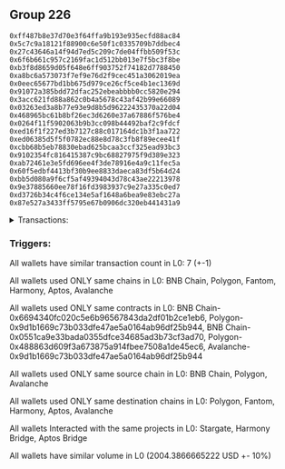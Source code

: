 ## Group 226

```0xb861bf9a7bbd465b6ccbf734e1616d7276ce5f36
0xff487b8e37d70e3f64ffa9b193e935ecfd88ac84
0x5c7c9a18121f88900c6e50f1c0335709b7ddbec4
0x27c43646a14f94d7ed5c209c7de04ffbb509f53c
0x6f6b661c957c2169fac1d512bb013e7f5bc3f8be
0xb3f8d8659d05f648e6ff903752f74182d7788450
0xa8bc6a573073f7ef9e76d2f9cec451a3062019ea
0x0eec65677bd1bb675d979ce26cf5ce4b1ec1369d
0x91072a385bdd72dfac252ebeabbbb0cc5820e294
0x3acc621fd88a862c0b4a5678c43af42b99e66089
0x03263ed3a8b77e93e9d8b5d96222435370a22d04
0x468965bc61b8bf26ec3d6260e37a67886f576be4
0x0264f11f5902063b9b3cc098b44492baf2c9fdcf
0xed16f1f227ed3b7127c88c017164dc1b3f1aa722
0xed06385d5f5f0782ec88e8d78c3fb8f89ecee41f
0xcbb68b5eb78830ebad625bcaa3ccf325ead93bc3
0x9102354fc816415387c9bc68827975f9d389e323
0xab72461e3e5fd696ee4f3de78916e4a9c11fec5a
0x60f5edbf4413bf30b9ee8833daeca83df5b64d24
0xbb5d080a9f6cf5af49394043d78c43ae22213978
0x9e37885660ee78f16fd3983937c9e27a335c0ed7
0xd3726b34c4f6ce134e5af1648a6bea9e83ebc27a
0x87e527a3433ff5795e67b0906dc320eb441431a9
```
<details>
<summary>Transactions:</summary>

Hashes: 

Wallet: 0xb861bf9a7bbd465b6ccbf734e1616d7276ce5f36

       Hash: 0x6a2f625fa870d4259eae13762f73da3c06a53ba8a5eebe368555dccee546d4d3
         - source chain: BNB Chain
         - destination chain: Polygon
         - project: Stargate
         - contract: 0x6694340fc020c5e6b96567843da2df01b2ce1eb6
         - value USD: 0.3001155551
       Hash: 0x7f995bd2ee7be5dc749292f652f2d7caec0e8bf5faf37ac69eb5b6a44a445193
         - source chain: Polygon
         - destination chain: Fantom
         - project: Stargate
         - contract: 0x9d1b1669c73b033dfe47ae5a0164ab96df25b944
         - value USD: 0.1000555701
       Hash: 0xb7a5dbbce61fa638c8835eb7538557d88f5ab8fb964b1c7cf873d6cb04a85031
         - source chain: BNB Chain
         - destination chain: Harmony
         - project: Harmony Bridge
         - contract: 0x0551ca9e33bada0355dfce34685ad3b73cf3ad70
       Hash: 0x18dccb079d9e7cd0a428c1b74992537b99805fb1bd1e01430f3fa3e960cf64c9
         - source chain: Polygon
         - destination chain: Aptos
         - project: Aptos Bridge
         - contract: 0x488863d609f3a673875a914fbee7508a1de45ec6
       Hash: 0x0ab434b6cd253f45f0b7d4cde546f5143a78ec72acff4e3549fb8fbb10d911dc
         - source chain: Polygon
         - destination chain: Aptos
         - project: Aptos Bridge
         - contract: 0x488863d609f3a673875a914fbee7508a1de45ec6
       Hash: 0xfd19736b18e3f6ea42871669710a93ee0276c9e6c10bf9cab43b1a7b054de083
         - source chain: Polygon
         - destination chain: Avalanche
         - project: Stargate
         - contract: 0x9d1b1669c73b033dfe47ae5a0164ab96df25b944
         - value USD: 1002.293935167
       Hash: 0x9c29a5c9ded29644ee7de1f275f975b7be8ab9e1d149c2023ae6e3da336dbb06
         - source chain: Avalanche
         - destination chain: Polygon
         - project: Stargate
         - contract: 0x9d1b1669c73b033dfe47ae5a0164ab96df25b944
         - value USD: 1001.69256023
Wallet: 0xff487b8e37d70e3f64ffa9b193e935ecfd88ac84

       Hash:0xfd8b648217eaa5a92aa6ef8a4a16965c9c5265fbd10f1e20a92855971a81c846
         - source chain: BNB Chain
         - destination chain: Polygon
         - project: Stargate
         - contract: 0x6694340fc020c5e6b96567843da2df01b2ce1eb6
         - value USD: 0.3001145535
       Hash:0x22ff3dd880eb2b376f5bee9dfcc127f045f7f0b3c4abcfa673cb3e3877d49a44
         - source chain: Polygon
         - destination chain: Fantom
         - project: Stargate
         - contract: 0x9d1b1669c73b033dfe47ae5a0164ab96df25b944
         - value USD: 0.1000555701
       Hash:0xca296d764ab58d5125248025239f8450b88fdde91def201c150b9043f87c882d
         - source chain: BNB Chain
         - destination chain: Harmony
         - project: Harmony Bridge
         - contract: 0x0551ca9e33bada0355dfce34685ad3b73cf3ad70
       Hash:0x085d95cf9c4c1bee456eee7b152f7bf040429d0b4cbc9d8fb08eeda73956558b
         - source chain: Polygon
         - destination chain: Aptos
         - project: Aptos Bridge
         - contract: 0x488863d609f3a673875a914fbee7508a1de45ec6
       Hash:0x59560a6b2ad2a638a4dee79cd2b33489efbbced5e7da73366d0698d1fd54e782
         - source chain: Polygon
         - destination chain: Aptos
         - project: Aptos Bridge
         - contract: 0x488863d609f3a673875a914fbee7508a1de45ec6
       Hash:0x3b4e998bf5f6990fa104665700400fd8bcf79c1a820e3d0459024f79805cf22b
         - source chain: Polygon
         - destination chain: Avalanche
         - project: Stargate
         - contract: 0x9d1b1669c73b033dfe47ae5a0164ab96df25b944
         - value USD: 1001.091546452
       Hash:0x782e3371f4d77e0031f35eb2da0538baf0cf2dc5f83c8463b0e0932545b733f1
         - source chain: Avalanche
         - destination chain: Polygon
         - project: Stargate
         - contract: 0x9d1b1669c73b033dfe47ae5a0164ab96df25b944
         - value USD: 1000.490892835
Wallet: 0x5c7c9a18121f88900c6e50f1c0335709b7ddbec4

       Hash:0xb76e95afc97957a63dd021a7ea28d3f9b4a9d59552e07e173845143d442d5edb
         - source chain: BNB Chain
         - destination chain: Polygon
         - project: Stargate
         - contract: 0x6694340fc020c5e6b96567843da2df01b2ce1eb6
         - value USD: 0.3001145535
       Hash:0xa6e378ec13b33974cbe98a37ae6d02fc2a7c976095636b9ca65c039565ca4ed6
         - source chain: Polygon
         - destination chain: Fantom
         - project: Stargate
         - contract: 0x9d1b1669c73b033dfe47ae5a0164ab96df25b944
         - value USD: 0.1000555701
       Hash:0x2bc172fdb72bb4dbe987253031455b5f1aa5ec4174fdbd77f6e3f0fa9e5b20a3
         - source chain: BNB Chain
         - destination chain: Harmony
         - project: Harmony Bridge
         - contract: 0x0551ca9e33bada0355dfce34685ad3b73cf3ad70
       Hash:0x2bc574ca433115c9ce25826e342d729b9cbe2d645caa1d1bb27a9eff54edd045
         - source chain: Polygon
         - destination chain: Aptos
         - project: Aptos Bridge
         - contract: 0x488863d609f3a673875a914fbee7508a1de45ec6
       Hash:0x29e1b1474a40b410e828ebb350ee19b216c063b6d59cda250ff648b1fc69884f
         - source chain: Polygon
         - destination chain: Aptos
         - project: Aptos Bridge
         - contract: 0x488863d609f3a673875a914fbee7508a1de45ec6
       Hash:0x1ab002767ffbc730e53267106b2736641000ed724dbfb525359ad53a035d6447
         - source chain: Polygon
         - destination chain: Avalanche
         - project: Stargate
         - contract: 0x9d1b1669c73b033dfe47ae5a0164ab96df25b944
         - value USD: 999.890599377
       Hash:0xf8835cac7d16d67112784aa36bf57e39e3f23175306756559cdf0bbb9f9b32b1
         - source chain: Avalanche
         - destination chain: Polygon
         - project: Stargate
         - contract: 0x9d1b1669c73b033dfe47ae5a0164ab96df25b944
         - value USD: 999.29066608
Wallet: 0x27c43646a14f94d7ed5c209c7de04ffbb509f53c

       Hash:0x713f4a0ea2940a89de5b03f770391e1bab1c03bb1399d136dbcd4b44127eb88b
         - source chain: BNB Chain
         - destination chain: Polygon
         - project: Stargate
         - contract: 0x6694340fc020c5e6b96567843da2df01b2ce1eb6
         - value USD: 0.3001145535
       Hash:0xaef0c93b459d764c6ea0420731b5221b6f010ec899daba7b03eb9e9314ccabb2
         - source chain: Polygon
         - destination chain: Fantom
         - project: Stargate
         - contract: 0x9d1b1669c73b033dfe47ae5a0164ab96df25b944
         - value USD: 0.1000555701
       Hash:0xca3adf045d8ae78a0865e6777a5d5e61813d4dec74057d1b439109fc68006215
         - source chain: BNB Chain
         - destination chain: Harmony
         - project: Harmony Bridge
         - contract: 0x0551ca9e33bada0355dfce34685ad3b73cf3ad70
       Hash:0x9a11d17f897e1092b35f5de68824c83fc3464d03de1517ee48c168a2981a2a52
         - source chain: Polygon
         - destination chain: Aptos
         - project: Aptos Bridge
         - contract: 0x488863d609f3a673875a914fbee7508a1de45ec6
       Hash:0x5950b04121e6e291496f9a2f60f2ec8c57ee9b177ffe36d0aa9d523a060592a7
         - source chain: Polygon
         - destination chain: Aptos
         - project: Aptos Bridge
         - contract: 0x488863d609f3a673875a914fbee7508a1de45ec6
       Hash:0x77b2f562287052c243c02a6e4d9ef6f4ec3fec183e15b0d54e87ee73c24cf1be
         - source chain: Polygon
         - destination chain: Avalanche
         - project: Stargate
         - contract: 0x9d1b1669c73b033dfe47ae5a0164ab96df25b944
         - value USD: 1006.702738142
       Hash:0xf8651581f2987a6795827ce13d48840626eeeaaabca395d6e670d12cdb9c591f
         - source chain: Avalanche
         - destination chain: Polygon
         - project: Stargate
         - contract: 0x9d1b1669c73b033dfe47ae5a0164ab96df25b944
         - value USD: 1006.09871803
Wallet: 0x6f6b661c957c2169fac1d512bb013e7f5bc3f8be

       Hash:0x42d7763f35103ddc0c59acc3745ac9659be14975bac9c3640a615c9b8f40e633
         - source chain: BNB Chain
         - destination chain: Polygon
         - project: Stargate
         - contract: 0x6694340fc020c5e6b96567843da2df01b2ce1eb6
         - value USD: 0.300113552
       Hash:0xb6c9f8a455ace870da2f781c0cce755e9f2bfe356fa252b963024878f68308f8
         - source chain: Polygon
         - destination chain: Fantom
         - project: Stargate
         - contract: 0x9d1b1669c73b033dfe47ae5a0164ab96df25b944
         - value USD: 0.1000555701
       Hash:0x4cc015f50c8db615399d16409d14c215959117fa1edeca1b77f975d1dfeb8e7c
         - source chain: BNB Chain
         - destination chain: Harmony
         - project: Harmony Bridge
         - contract: 0x0551ca9e33bada0355dfce34685ad3b73cf3ad70
       Hash:0xadf198d44f282cb82e74ad1b12d36dbe560ec01dd799a96814e0938424d80fb9
         - source chain: Polygon
         - destination chain: Aptos
         - project: Aptos Bridge
         - contract: 0x488863d609f3a673875a914fbee7508a1de45ec6
       Hash:0xff25105ce06820ca1a64e5f7034dd2d28722924f54184f83d1c7c20f586953fa
         - source chain: Polygon
         - destination chain: Aptos
         - project: Aptos Bridge
         - contract: 0x488863d609f3a673875a914fbee7508a1de45ec6
       Hash:0x168f90628b289e2e1a1c090aac042bc7371b73a090a1bda084815a0a9e4973f0
         - source chain: Polygon
         - destination chain: Avalanche
         - project: Stargate
         - contract: 0x9d1b1669c73b033dfe47ae5a0164ab96df25b944
         - value USD: 1006.702738142
       Hash:0x755560f33c84d9edf6135290825d716fdd5a1335e360d742dd494fc73f1946b3
         - source chain: Avalanche
         - destination chain: Polygon
         - project: Stargate
         - contract: 0x9d1b1669c73b033dfe47ae5a0164ab96df25b944
         - value USD: 1006.09871803
Wallet: 0xb3f8d8659d05f648e6ff903752f74182d7788450

       Hash:0x48b23afb1a4eb334d2933f54f6e13675c5df7f33b5939cf795a2b875dee45071
         - source chain: BNB Chain
         - destination chain: Polygon
         - project: Stargate
         - contract: 0x6694340fc020c5e6b96567843da2df01b2ce1eb6
         - value USD: 0.3001145535
       Hash:0x9f47efe6553a16a424350e442f8a5434ccbd54f50354a6f490acf5af575827ed
         - source chain: Polygon
         - destination chain: Fantom
         - project: Stargate
         - contract: 0x9d1b1669c73b033dfe47ae5a0164ab96df25b944
         - value USD: 0.1000555701
       Hash:0xf2a0e9f0a4d0165127967b469571ce40e7bca8be1969b622b802de9591777873
         - source chain: BNB Chain
         - destination chain: Harmony
         - project: Harmony Bridge
         - contract: 0x0551ca9e33bada0355dfce34685ad3b73cf3ad70
       Hash:0x36dd6d384c4047659c47f75db967eb766ee5ad4d0c830f544a674a97c0713ba7
         - source chain: Polygon
         - destination chain: Aptos
         - project: Aptos Bridge
         - contract: 0x488863d609f3a673875a914fbee7508a1de45ec6
       Hash:0xfaa763da7b4d91228c6159ecffe449cb2c42a388660e45cd2184863717f39414
         - source chain: Polygon
         - destination chain: Aptos
         - project: Aptos Bridge
         - contract: 0x488863d609f3a673875a914fbee7508a1de45ec6
       Hash:0x2e740ef026c52f30983606825d26bbe745c1a706ee57fd02271413e38785f130
         - source chain: Polygon
         - destination chain: Avalanche
         - project: Stargate
         - contract: 0x9d1b1669c73b033dfe47ae5a0164ab96df25b944
         - value USD: 1005.495059079
       Hash:0x4ca80b5bccc7eb824524a6cc27e77fb507bbb3519ece406f47cf6a39c547e315
         - source chain: Avalanche
         - destination chain: Polygon
         - project: Stargate
         - contract: 0x9d1b1669c73b033dfe47ae5a0164ab96df25b944
         - value USD: 1004.891763289
Wallet: 0xa8bc6a573073f7ef9e76d2f9cec451a3062019ea

       Hash:0x717760b14b596e50ee3de3f9b8a6e5f53c8b750fee9778a07aeb7284df62a997
         - source chain: BNB Chain
         - destination chain: Polygon
         - project: Stargate
         - contract: 0x6694340fc020c5e6b96567843da2df01b2ce1eb6
         - value USD: 0.3001145535
       Hash:0x313afbad79fb7f5cf46a2f645d1a3c5cd8fafc5162e5d83d80a0c7654be880f6
         - source chain: Polygon
         - destination chain: Fantom
         - project: Stargate
         - contract: 0x9d1b1669c73b033dfe47ae5a0164ab96df25b944
         - value USD: 0.1000555701
       Hash:0x3ae8c40cda883062e26ab4fa3daee6ec1699ca70a4071fb7a8b5964e002a8554
         - source chain: BNB Chain
         - destination chain: Harmony
         - project: Harmony Bridge
         - contract: 0x0551ca9e33bada0355dfce34685ad3b73cf3ad70
       Hash:0xf0bf5c9312cb9795e7af4b4a3b36c07447b8358218734c5b8caa04a937b440cd
         - source chain: Polygon
         - destination chain: Aptos
         - project: Aptos Bridge
         - contract: 0x488863d609f3a673875a914fbee7508a1de45ec6
       Hash:0x3884b16af2653bcb7663f52f4cbbf9a5bb3c5dc833284d95152b6719354b8bb4
         - source chain: Polygon
         - destination chain: Aptos
         - project: Aptos Bridge
         - contract: 0x488863d609f3a673875a914fbee7508a1de45ec6
       Hash:0x4574bbd99ef10deb0a6cd99e1c732d26221c6d8447682755606d1949bf1c149b
         - source chain: Polygon
         - destination chain: Avalanche
         - project: Stargate
         - contract: 0x9d1b1669c73b033dfe47ae5a0164ab96df25b944
         - value USD: 1004.288829659
       Hash:0xb6a7f0518c78098fd44d36fb0e1b458880185cdc17c5a5fe26892ae1e24f5602
         - source chain: Avalanche
         - destination chain: Polygon
         - project: Stargate
         - contract: 0x9d1b1669c73b033dfe47ae5a0164ab96df25b944
         - value USD: 1003.68625719
Wallet: 0x0eec65677bd1bb675d979ce26cf5ce4b1ec1369d

       Hash:0x5c2d18bfa72e9b079f90b81ef2696d7347b6834476b3dcd74b92647dac664d69
         - source chain: BNB Chain
         - destination chain: Polygon
         - project: Stargate
         - contract: 0x6694340fc020c5e6b96567843da2df01b2ce1eb6
         - value USD: 0.3001145535
       Hash:0x84a083a99be5e7cd4ec1638f323c58385ad6ee5ff966a89a7f7377baac5510b8
         - source chain: Polygon
         - destination chain: Fantom
         - project: Stargate
         - contract: 0x9d1b1669c73b033dfe47ae5a0164ab96df25b944
         - value USD: 0.1000555701
       Hash:0x6e54b5e980f73bb02064f272c53413ed78b2aa0bb0aac868a611b126c7e1ff8f
         - source chain: BNB Chain
         - destination chain: Harmony
         - project: Harmony Bridge
         - contract: 0x0551ca9e33bada0355dfce34685ad3b73cf3ad70
       Hash:0xa1f6583a40260c2ca5e8c6d02e219fa2fa679afa25e66294e5d8ed62c8f043ca
         - source chain: Polygon
         - destination chain: Aptos
         - project: Aptos Bridge
         - contract: 0x488863d609f3a673875a914fbee7508a1de45ec6
       Hash:0xab6bc89b5c8baabfca1d1f629053efda42df6c2ff449c3312324cd754453f113
         - source chain: Polygon
         - destination chain: Aptos
         - project: Aptos Bridge
         - contract: 0x488863d609f3a673875a914fbee7508a1de45ec6
       Hash:0x246b3535c9587610d22956d439bc428dc782d16a89406b0b00180dcb893e217b
         - source chain: Polygon
         - destination chain: Avalanche
         - project: Stargate
         - contract: 0x9d1b1669c73b033dfe47ae5a0164ab96df25b944
         - value USD: 1003.084045881
       Hash:0x4079f208351b101aaf2d1e6959167c4c9f418d9cbd226dac621cb99273931702
         - source chain: Avalanche
         - destination chain: Polygon
         - project: Stargate
         - contract: 0x9d1b1669c73b033dfe47ae5a0164ab96df25b944
         - value USD: 1002.482196733
Wallet: 0x91072a385bdd72dfac252ebeabbbb0cc5820e294

       Hash:0xfd70b32ad3ff6e90d777be092a4d60846c099cd48d5a59f95ee1000b9b8f5275
         - source chain: BNB Chain
         - destination chain: Polygon
         - project: Stargate
         - contract: 0x6694340fc020c5e6b96567843da2df01b2ce1eb6
         - value USD: 0.300113552
       Hash:0xbb63bd2a4d406e59b3c75ba7b5c2f6dacd2067dacf666d14d06447391cc0423b
         - source chain: Polygon
         - destination chain: Fantom
         - project: Stargate
         - contract: 0x9d1b1669c73b033dfe47ae5a0164ab96df25b944
         - value USD: 0.1000555701
       Hash:0x3f080346f43795fcd7009caba52c7b40cb18f4507eebaa569dca22aa8569fe3e
         - source chain: BNB Chain
         - destination chain: Harmony
         - project: Harmony Bridge
         - contract: 0x0551ca9e33bada0355dfce34685ad3b73cf3ad70
       Hash:0x4a5f2b01f0375fd9cd192e5552c03018072aa6694c31a1364bf7816b1bc21ea2
         - source chain: Polygon
         - destination chain: Aptos
         - project: Aptos Bridge
         - contract: 0x488863d609f3a673875a914fbee7508a1de45ec6
       Hash:0x2b71fd7a44019b42fa6c541e17ba73aa2acc089019be52f77ced91fbb0c9e186
         - source chain: Polygon
         - destination chain: Aptos
         - project: Aptos Bridge
         - contract: 0x488863d609f3a673875a914fbee7508a1de45ec6
       Hash:0xc3ab77e6bf301e629c08107fc22b23bde8e30820583cbc09c34f3f6c56c1b1d2
         - source chain: Polygon
         - destination chain: Avalanche
         - project: Stargate
         - contract: 0x9d1b1669c73b033dfe47ae5a0164ab96df25b944
         - value USD: 1001.880708745
       Hash:0xf1a06c8c5bc7785a0a6644270741b950ec319d547d5a2043b06d5315df141ef3
         - source chain: Avalanche
         - destination chain: Polygon
         - project: Stargate
         - contract: 0x9d1b1669c73b033dfe47ae5a0164ab96df25b944
         - value USD: 1001.279581917
Wallet: 0x3acc621fd88a862c0b4a5678c43af42b99e66089

       Hash:0x95202c2935d2e045e915a1b6cc9d977a785f583e6ffcdaac8601649724989b9d
         - source chain: BNB Chain
         - destination chain: Polygon
         - project: Stargate
         - contract: 0x6694340fc020c5e6b96567843da2df01b2ce1eb6
         - value USD: 0.300113552
       Hash:0xf539b2568ee6e48cf60185577d8e437d67662a8a13787a5c91d93137b72dfe17
         - source chain: Polygon
         - destination chain: Fantom
         - project: Stargate
         - contract: 0x9d1b1669c73b033dfe47ae5a0164ab96df25b944
         - value USD: 0.1000555701
       Hash:0x22a417fba30f50705334e8b090d0020788352567a0af36f77c794fae653c2c2c
         - source chain: BNB Chain
         - destination chain: Harmony
         - project: Harmony Bridge
         - contract: 0x0551ca9e33bada0355dfce34685ad3b73cf3ad70
       Hash:0x3473ea6a03a34e82e4bcbf0eff8ec0a9bf6533bdae41d64f5d78e6391ee0b073
         - source chain: Polygon
         - destination chain: Aptos
         - project: Aptos Bridge
         - contract: 0x488863d609f3a673875a914fbee7508a1de45ec6
       Hash:0x70beb88ad11e2fc7b07bb3a2d82c01cf548f9b258a007e85c5bac4e25eb6390c
         - source chain: Polygon
         - destination chain: Aptos
         - project: Aptos Bridge
         - contract: 0x488863d609f3a673875a914fbee7508a1de45ec6
       Hash:0x123dd445e6107f45528a3f6f81e7d3f3f4390489683195de98c8ea3b1899768c
         - source chain: Polygon
         - destination chain: Avalanche
         - project: Stargate
         - contract: 0x9d1b1669c73b033dfe47ae5a0164ab96df25b944
         - value USD: 1005.495059079
       Hash:0x9cfcb9b480226a28034dabb98e524fa48b33d62fdab4c128e5d42837a762c7bc
         - source chain: Avalanche
         - destination chain: Polygon
         - project: Stargate
         - contract: 0x9d1b1669c73b033dfe47ae5a0164ab96df25b944
         - value USD: 1004.891763289
Wallet: 0x03263ed3a8b77e93e9d8b5d96222435370a22d04

       Hash:0x2bb2fbaf64a2ee0b904c4e268f549cf6ce071cd18a0a370bdb33a08170238632
         - source chain: BNB Chain
         - destination chain: Polygon
         - project: Stargate
         - contract: 0x6694340fc020c5e6b96567843da2df01b2ce1eb6
         - value USD: 0.300113552
       Hash:0x7d131b8e645b0b211dbaab2e26ac029df7a8a2872bb86828c34d82015a9ac4c5
         - source chain: Polygon
         - destination chain: Fantom
         - project: Stargate
         - contract: 0x9d1b1669c73b033dfe47ae5a0164ab96df25b944
         - value USD: 0.1000555701
       Hash:0x40b1b2398086f29c65663f4918d970f483761b829082d226d33969593955e4e3
         - source chain: BNB Chain
         - destination chain: Harmony
         - project: Harmony Bridge
         - contract: 0x0551ca9e33bada0355dfce34685ad3b73cf3ad70
       Hash:0x95c7a6960597dc57fdf0e957e60384fb7818810c22b9371001453487ad3ff693
         - source chain: Polygon
         - destination chain: Aptos
         - project: Aptos Bridge
         - contract: 0x488863d609f3a673875a914fbee7508a1de45ec6
       Hash:0xce83d699910ea7434c2b3332cb436342df38ac7241a4d53a8648bfcf54dfee40
         - source chain: Polygon
         - destination chain: Aptos
         - project: Aptos Bridge
         - contract: 0x488863d609f3a673875a914fbee7508a1de45ec6
       Hash:0x727ca7d66f96b46e0343e6b7b4f3d0f779b2b3960e9a70a27f57c920b32b1be7
         - source chain: Polygon
         - destination chain: Avalanche
         - project: Stargate
         - contract: 0x9d1b1669c73b033dfe47ae5a0164ab96df25b944
         - value USD: 1004.288829659
       Hash:0x43a65d11b759f76adedd417c740e5e9752598704d8c6710962fb9771fcae0f1b
         - source chain: Avalanche
         - destination chain: Polygon
         - project: Stargate
         - contract: 0x9d1b1669c73b033dfe47ae5a0164ab96df25b944
         - value USD: 1003.68625719
Wallet: 0x468965bc61b8bf26ec3d6260e37a67886f576be4

       Hash:0xdada9c8f54eef10e39b8bc24cd6765491841ac78b7222575141d88abbdc049de
         - source chain: BNB Chain
         - destination chain: Polygon
         - project: Stargate
         - contract: 0x6694340fc020c5e6b96567843da2df01b2ce1eb6
         - value USD: 0.300113552
       Hash:0xdacc4f23c3f7320342c9fe7af83950cbfde3dd10b2f21903abd2b41507e0d6aa
         - source chain: Polygon
         - destination chain: Fantom
         - project: Stargate
         - contract: 0x9d1b1669c73b033dfe47ae5a0164ab96df25b944
         - value USD: 0.1000555701
       Hash:0x4fe305e780800b47132271926ffb63728e59cc53ce40cffb078e486c1c3e3f3d
         - source chain: BNB Chain
         - destination chain: Harmony
         - project: Harmony Bridge
         - contract: 0x0551ca9e33bada0355dfce34685ad3b73cf3ad70
       Hash:0x921abdc7976eee9a4556f2a6758c959343ae0510254433c080a4a7225c2efffc
         - source chain: Polygon
         - destination chain: Aptos
         - project: Aptos Bridge
         - contract: 0x488863d609f3a673875a914fbee7508a1de45ec6
       Hash:0x96a39afb8413197fd7da1693c4e8073f4f8772b99af37fd9fa0edd8bfdac97a7
         - source chain: Polygon
         - destination chain: Aptos
         - project: Aptos Bridge
         - contract: 0x488863d609f3a673875a914fbee7508a1de45ec6
       Hash:0xb7858cc74418f042c91e380efc40b52aef42caf543211eb1b9897410bac6bff0
         - source chain: Polygon
         - destination chain: Avalanche
         - project: Stargate
         - contract: 0x9d1b1669c73b033dfe47ae5a0164ab96df25b944
         - value USD: 1003.084045881
       Hash:0xe0ab3a66fecc0921c85a8b2928dcb5fd0b7f5612ab6854e9204a5fd51990b807
         - source chain: Avalanche
         - destination chain: Polygon
         - project: Stargate
         - contract: 0x9d1b1669c73b033dfe47ae5a0164ab96df25b944
         - value USD: 1002.482196733
Wallet: 0x0264f11f5902063b9b3cc098b44492baf2c9fdcf

       Hash:0xefd23cbfb59a153852397f8c534307570244f72329377ba708fb19da7ccb51d1
         - source chain: BNB Chain
         - destination chain: Polygon
         - project: Stargate
         - contract: 0x6694340fc020c5e6b96567843da2df01b2ce1eb6
         - value USD: 0.300113552
       Hash:0x7fe12ef5f9edb57d93bdd30b22273c4ad5d5a6aaa07e92798292c61efccc1069
         - source chain: Polygon
         - destination chain: Fantom
         - project: Stargate
         - contract: 0x9d1b1669c73b033dfe47ae5a0164ab96df25b944
         - value USD: 0.1000555701
       Hash:0x5091d07539d9e6adcaa9a6fa03dd35b2668b6c0f21343396713c00f4b551ee75
         - source chain: BNB Chain
         - destination chain: Harmony
         - project: Harmony Bridge
         - contract: 0x0551ca9e33bada0355dfce34685ad3b73cf3ad70
       Hash:0x20ae5251cb8b10cd20618ff4fb1d0f83bd5a4e511f59bb08e0fcc9046d25ee44
         - source chain: Polygon
         - destination chain: Aptos
         - project: Aptos Bridge
         - contract: 0x488863d609f3a673875a914fbee7508a1de45ec6
       Hash:0x89ca63f76bb9f465ed589bb959fb6f370ff2548e0a9b36d2f1fa22615cd2db49
         - source chain: Polygon
         - destination chain: Aptos
         - project: Aptos Bridge
         - contract: 0x488863d609f3a673875a914fbee7508a1de45ec6
       Hash:0x82936db9098636a5bb1b3c09153a8a4e08276c5ecf1c18aa9be9c006e22448ff
         - source chain: Polygon
         - destination chain: Avalanche
         - project: Stargate
         - contract: 0x9d1b1669c73b033dfe47ae5a0164ab96df25b944
         - value USD: 1001.880708745
       Hash:0xda5496c92fc07c3749aa6c0bea36b124d830cfb2d5b51f61f8598b9adbfff706
         - source chain: Avalanche
         - destination chain: Polygon
         - project: Stargate
         - contract: 0x9d1b1669c73b033dfe47ae5a0164ab96df25b944
         - value USD: 1001.279581917
Wallet: 0xed16f1f227ed3b7127c88c017164dc1b3f1aa722

       Hash:0x682647e51b264f8f300ed109895f8267190b0387895b8d13419216ae298925bc
         - source chain: BNB Chain
         - destination chain: Polygon
         - project: Stargate
         - contract: 0x6694340fc020c5e6b96567843da2df01b2ce1eb6
         - value USD: 0.300113552
       Hash:0x6c1f1c43621d16229ef14166f735ec85c4d12052164dad247772f350aac7a79a
         - source chain: Polygon
         - destination chain: Fantom
         - project: Stargate
         - contract: 0x9d1b1669c73b033dfe47ae5a0164ab96df25b944
         - value USD: 0.1000555701
       Hash:0xff2be3ec469b8148e03bee81530b3082181bda60f930537c1398c29e6f423235
         - source chain: BNB Chain
         - destination chain: Harmony
         - project: Harmony Bridge
         - contract: 0x0551ca9e33bada0355dfce34685ad3b73cf3ad70
       Hash:0xfe7df509a376c34e973d979e9a686e4864ab1843679678c4330b38cb78be5a23
         - source chain: Polygon
         - destination chain: Aptos
         - project: Aptos Bridge
         - contract: 0x488863d609f3a673875a914fbee7508a1de45ec6
       Hash:0xb981fa2780175ee600f573338a33d7415af3c5330c18fec86b953637121e025a
         - source chain: Polygon
         - destination chain: Aptos
         - project: Aptos Bridge
         - contract: 0x488863d609f3a673875a914fbee7508a1de45ec6
       Hash:0x691c9b6e3ba206d5e42363ecc65bce5641fb088c8e800c18359359fec3472764
         - source chain: Polygon
         - destination chain: Avalanche
         - project: Stargate
         - contract: 0x9d1b1669c73b033dfe47ae5a0164ab96df25b944
         - value USD: 1006.702738142
       Hash:0x97535b7ab9e864222e33db7a03888f5f6b1d2f09156a9ae48d464964ddfb818b
         - source chain: Avalanche
         - destination chain: Polygon
         - project: Stargate
         - contract: 0x9d1b1669c73b033dfe47ae5a0164ab96df25b944
         - value USD: 1006.09871803
Wallet: 0xed06385d5f5f0782ec88e8d78c3fb8f89ecee41f

       Hash:0x730a29c156a28f4ad95ca3c4b6bd30d11e830db476147c7e9e443384887cb807
         - source chain: BNB Chain
         - destination chain: Polygon
         - project: Stargate
         - contract: 0x6694340fc020c5e6b96567843da2df01b2ce1eb6
         - value USD: 0.300113552
       Hash:0xe3a5f9c315418227c5241413396f2bc505c46524b382945d15302753161881ae
         - source chain: Polygon
         - destination chain: Fantom
         - project: Stargate
         - contract: 0x9d1b1669c73b033dfe47ae5a0164ab96df25b944
         - value USD: 0.1000555701
       Hash:0x98644c433aeac3d119f183d4451d1aa1fb0b39c0e7e181dbf8b1d2d38b186e56
         - source chain: BNB Chain
         - destination chain: Harmony
         - project: Harmony Bridge
         - contract: 0x0551ca9e33bada0355dfce34685ad3b73cf3ad70
       Hash:0x42bd1f23143dcdd20a8de947b8663c481439bb5ba4b5cbe175e20f3f3eed2180
         - source chain: Polygon
         - destination chain: Aptos
         - project: Aptos Bridge
         - contract: 0x488863d609f3a673875a914fbee7508a1de45ec6
       Hash:0x47ccf812ee4d40180637da3283db3d582e29ec3e2c3aa87a3db8f15ae56522d8
         - source chain: Polygon
         - destination chain: Aptos
         - project: Aptos Bridge
         - contract: 0x488863d609f3a673875a914fbee7508a1de45ec6
       Hash:0xbec150eeabb625823857b27789dd23a6d6c8625e8f8d6e24a2447794731d27a2
         - source chain: Polygon
         - destination chain: Avalanche
         - project: Stargate
         - contract: 0x9d1b1669c73b033dfe47ae5a0164ab96df25b944
         - value USD: 1006.702738142
       Hash:0x346077410e3c4e4f4473c768929f3b16bd7a385b60bd8190fa51fb63422d892a
         - source chain: Avalanche
         - destination chain: Polygon
         - project: Stargate
         - contract: 0x9d1b1669c73b033dfe47ae5a0164ab96df25b944
         - value USD: 1006.09871803
Wallet: 0xcbb68b5eb78830ebad625bcaa3ccf325ead93bc3

       Hash:0xbbdb0d7c54bb5e532625a25670f22360afbceda948efc3f17b563bf94dc2ef76
         - source chain: BNB Chain
         - destination chain: Polygon
         - project: Stargate
         - contract: 0x6694340fc020c5e6b96567843da2df01b2ce1eb6
         - value USD: 0.300113552
       Hash:0x8b40c033356f9ca727cd4b77097402604b0436929a697ea2c7b5e01f7cfedf71
         - source chain: Polygon
         - destination chain: Fantom
         - project: Stargate
         - contract: 0x9d1b1669c73b033dfe47ae5a0164ab96df25b944
         - value USD: 0.1000555701
       Hash:0x4227efda909a9904dae74754c41c5221c779fef099e0cb326fd0c89973395705
         - source chain: BNB Chain
         - destination chain: Harmony
         - project: Harmony Bridge
         - contract: 0x0551ca9e33bada0355dfce34685ad3b73cf3ad70
       Hash:0x42b6c7bcb9a387438b0283a263c1f2a7c807c328edf3b21db058e93fa4bab7cd
         - source chain: Polygon
         - destination chain: Aptos
         - project: Aptos Bridge
         - contract: 0x488863d609f3a673875a914fbee7508a1de45ec6
       Hash:0x6f7059f35b81a41a63089f597867032c98219f350d02aab01148b3f32625bac2
         - source chain: Polygon
         - destination chain: Aptos
         - project: Aptos Bridge
         - contract: 0x488863d609f3a673875a914fbee7508a1de45ec6
       Hash:0xf7b76648db2eb9028667a6af4a359a9910189f7bafbf1828878db7130217118b
         - source chain: Polygon
         - destination chain: Avalanche
         - project: Stargate
         - contract: 0x9d1b1669c73b033dfe47ae5a0164ab96df25b944
         - value USD: 1005.495059079
       Hash:0xe35574295da3869082615abf00c613d07b4f57be3d9660e40d2a98ada8d4e1ca
         - source chain: Avalanche
         - destination chain: Polygon
         - project: Stargate
         - contract: 0x9d1b1669c73b033dfe47ae5a0164ab96df25b944
         - value USD: 1004.891763289
Wallet: 0x9102354fc816415387c9bc68827975f9d389e323

       Hash:0x67cabc4915926d06262235659dd9c3f04f51aec332063e80da8e8cb81456cbb1
         - source chain: BNB Chain
         - destination chain: Polygon
         - project: Stargate
         - contract: 0x6694340fc020c5e6b96567843da2df01b2ce1eb6
         - value USD: 0.300113552
       Hash:0x3969cba2aa98c975a3337b68a96470102c95f0c725f0794735c39658f3ff5c9d
         - source chain: Polygon
         - destination chain: Fantom
         - project: Stargate
         - contract: 0x9d1b1669c73b033dfe47ae5a0164ab96df25b944
         - value USD: 0.1000555701
       Hash:0x48cd4f1272f2e75af3e61fbc204496bfd94798f4a67c5347f908faa8720d6df5
         - source chain: BNB Chain
         - destination chain: Harmony
         - project: Harmony Bridge
         - contract: 0x0551ca9e33bada0355dfce34685ad3b73cf3ad70
       Hash:0xd916a2aaf1ea26d2dae2ede893f5c665fb85d978fbd58fef6da9289d0ae6791b
         - source chain: Polygon
         - destination chain: Aptos
         - project: Aptos Bridge
         - contract: 0x488863d609f3a673875a914fbee7508a1de45ec6
       Hash:0xeee26a7751b4a271e4b315bd06ad379eb47f6c5a779c64c6c8d5cbef25cd2504
         - source chain: Polygon
         - destination chain: Aptos
         - project: Aptos Bridge
         - contract: 0x488863d609f3a673875a914fbee7508a1de45ec6
       Hash:0x820e1b5312de83eb64e408f37fbaee92f57f27c9c5afb11135f215d0e56155a2
         - source chain: Polygon
         - destination chain: Avalanche
         - project: Stargate
         - contract: 0x9d1b1669c73b033dfe47ae5a0164ab96df25b944
         - value USD: 1005.495059079
       Hash:0x975ab54acb0a6ed13c31091b01748689cc1c23c8af431cee19403940ecebfcf1
         - source chain: Avalanche
         - destination chain: Polygon
         - project: Stargate
         - contract: 0x9d1b1669c73b033dfe47ae5a0164ab96df25b944
         - value USD: 1004.891763289
Wallet: 0xab72461e3e5fd696ee4f3de78916e4a9c11fec5a

       Hash:0xb6c5e82b68512f4af5b89e91877ed5748c4a64704cef7059dc7df8d12c19122b
         - source chain: BNB Chain
         - destination chain: Polygon
         - project: Stargate
         - contract: 0x6694340fc020c5e6b96567843da2df01b2ce1eb6
         - value USD: 0.300113552
       Hash:0xfd5a88f7a05b6036138a7276ef39a6546ad80342e679eb46b04be35372860e15
         - source chain: Polygon
         - destination chain: Fantom
         - project: Stargate
         - contract: 0x9d1b1669c73b033dfe47ae5a0164ab96df25b944
         - value USD: 0.1000555701
       Hash:0x28a54a9a7946240ae5190027e78ea7ea3495bc47b39d7622a32b65dda3925208
         - source chain: BNB Chain
         - destination chain: Harmony
         - project: Harmony Bridge
         - contract: 0x0551ca9e33bada0355dfce34685ad3b73cf3ad70
       Hash:0x1d8cad9e5eeadfaade1ea918453cacd620c3d04c2c60472b1613cea2df9830ea
         - source chain: Polygon
         - destination chain: Aptos
         - project: Aptos Bridge
         - contract: 0x488863d609f3a673875a914fbee7508a1de45ec6
       Hash:0x4735c773d6925a089ecd0a0a35fb944c3653c097ec52b1dfe01b04249b2afe20
         - source chain: Polygon
         - destination chain: Aptos
         - project: Aptos Bridge
         - contract: 0x488863d609f3a673875a914fbee7508a1de45ec6
       Hash:0x7d10593da622bd7f099541151e1256c263ba48baa1e7ecda00b599348b319ed8
         - source chain: Polygon
         - destination chain: Avalanche
         - project: Stargate
         - contract: 0x9d1b1669c73b033dfe47ae5a0164ab96df25b944
         - value USD: 1004.288829659
       Hash:0xba61562ea11f7820e6ff1da3af909a5705b4ac149e0436cdb95aa9bd6c1780a4
         - source chain: Avalanche
         - destination chain: Polygon
         - project: Stargate
         - contract: 0x9d1b1669c73b033dfe47ae5a0164ab96df25b944
         - value USD: 1003.68625719
Wallet: 0x60f5edbf4413bf30b9ee8833daeca83df5b64d24

       Hash:0x21bd14a836989610f07d7a47619f3ddbbe9e5a23fa53d80bc5933b1ad8f56223
         - source chain: BNB Chain
         - destination chain: Polygon
         - project: Stargate
         - contract: 0x6694340fc020c5e6b96567843da2df01b2ce1eb6
         - value USD: 0.300113552
       Hash:0x3a5fdd30bf66751b3967fa0e59aa176be11b96a0f173268ec156c9098013e79d
         - source chain: Polygon
         - destination chain: Fantom
         - project: Stargate
         - contract: 0x9d1b1669c73b033dfe47ae5a0164ab96df25b944
         - value USD: 0.1000555701
       Hash:0x7dab9c86de4be5a846566464a8cf0ac7fc0ee299b9125068d8cd7b127fed1b52
         - source chain: BNB Chain
         - destination chain: Harmony
         - project: Harmony Bridge
         - contract: 0x0551ca9e33bada0355dfce34685ad3b73cf3ad70
       Hash:0x173f244d52fea0f19d131f7699c536a96bffbe4f69246a152408aa2f9c1434aa
         - source chain: Polygon
         - destination chain: Aptos
         - project: Aptos Bridge
         - contract: 0x488863d609f3a673875a914fbee7508a1de45ec6
       Hash:0x8f28156b8e6ca5ce6b1de6fe3d68e555b966383dd3a2b9df7a50eeb87231e684
         - source chain: Polygon
         - destination chain: Aptos
         - project: Aptos Bridge
         - contract: 0x488863d609f3a673875a914fbee7508a1de45ec6
       Hash:0x070409951b3c1f68136a98a3200bef021abd05f6be6bc82c7c5a43982a241b4c
         - source chain: Polygon
         - destination chain: Avalanche
         - project: Stargate
         - contract: 0x9d1b1669c73b033dfe47ae5a0164ab96df25b944
         - value USD: 1003.084045881
       Hash:0x04843d10d830be5da37f01c04808a12402dadabd399fbfe0924e79a1c56a9286
         - source chain: Avalanche
         - destination chain: Polygon
         - project: Stargate
         - contract: 0x9d1b1669c73b033dfe47ae5a0164ab96df25b944
         - value USD: 1002.482196733
Wallet: 0xbb5d080a9f6cf5af49394043d78c43ae22213978

       Hash:0x3bf850d5cb115af0b322fc4375cd183dc62acc957654df937800f5266d90043f
         - source chain: BNB Chain
         - destination chain: Polygon
         - project: Stargate
         - contract: 0x6694340fc020c5e6b96567843da2df01b2ce1eb6
         - value USD: 0.300113552
       Hash:0x3c92fda85839ff6bf1e5445aab75a7b4eee271d0b00c83048ffc87a9fe329cb7
         - source chain: Polygon
         - destination chain: Fantom
         - project: Stargate
         - contract: 0x9d1b1669c73b033dfe47ae5a0164ab96df25b944
         - value USD: 0.1000555701
       Hash:0x310e83d57fed60f51a1c4560a881c83b159f1c8a952a5ebe2d4e8571aa48731e
         - source chain: BNB Chain
         - destination chain: Harmony
         - project: Harmony Bridge
         - contract: 0x0551ca9e33bada0355dfce34685ad3b73cf3ad70
       Hash:0x386bf271af4a55ccf8ac8830ed4de4abde7df6d733af9758a5126d8201f091e6
         - source chain: Polygon
         - destination chain: Aptos
         - project: Aptos Bridge
         - contract: 0x488863d609f3a673875a914fbee7508a1de45ec6
       Hash:0x7979f280cc173b7d861e26be78123505e675d3d928c000021ede8efac29e676c
         - source chain: Polygon
         - destination chain: Aptos
         - project: Aptos Bridge
         - contract: 0x488863d609f3a673875a914fbee7508a1de45ec6
       Hash:0xb73bf4ae04bb0002da1ed90358a85e36001148cdbcb635e30cd7eca2cbdd87a8
         - source chain: Polygon
         - destination chain: Avalanche
         - project: Stargate
         - contract: 0x9d1b1669c73b033dfe47ae5a0164ab96df25b944
         - value USD: 1001.880708745
       Hash:0xb543fb01d465293339fdecbe64ecfd77cd976e2df03b43a0e79e2ec62822e0d8
         - source chain: Avalanche
         - destination chain: Polygon
         - project: Stargate
         - contract: 0x9d1b1669c73b033dfe47ae5a0164ab96df25b944
         - value USD: 1001.279581917
Wallet: 0x9e37885660ee78f16fd3983937c9e27a335c0ed7

       Hash:0xc02079335c9e4c0f6047716378859ddeb8675b4d2a55020280bcbd76b04e075c
         - source chain: BNB Chain
         - destination chain: Polygon
         - project: Stargate
         - contract: 0x6694340fc020c5e6b96567843da2df01b2ce1eb6
         - value USD: 0.300113552
       Hash:0xb2c3098f92de3af12ca81e73054bac277e943e8a9a7713c3f4ae9a8f5198bb5c
         - source chain: Polygon
         - destination chain: Fantom
         - project: Stargate
         - contract: 0x9d1b1669c73b033dfe47ae5a0164ab96df25b944
         - value USD: 0.1000555701
       Hash:0x5949a1fda2e8b525a75222692c079c6bf0df930f0297c6f3b94f74b76f8c9d67
         - source chain: BNB Chain
         - destination chain: Harmony
         - project: Harmony Bridge
         - contract: 0x0551ca9e33bada0355dfce34685ad3b73cf3ad70
       Hash:0x64857e28996076db393539fc715155abf6cb438ff61aa361751dac312c56be27
         - source chain: Polygon
         - destination chain: Aptos
         - project: Aptos Bridge
         - contract: 0x488863d609f3a673875a914fbee7508a1de45ec6
       Hash:0x67f8d86d5ded39f420b50bf20c5db2670a6620ff51c13cb587b891d8ae7b3490
         - source chain: Polygon
         - destination chain: Aptos
         - project: Aptos Bridge
         - contract: 0x488863d609f3a673875a914fbee7508a1de45ec6
       Hash:0x7a1056ee8757e592a3c0c2f468aacba90581067c790a2fd308badbfe0f966715
         - source chain: Polygon
         - destination chain: Avalanche
         - project: Stargate
         - contract: 0x9d1b1669c73b033dfe47ae5a0164ab96df25b944
         - value USD: 1004.288829659
       Hash:0xf184c9d9fede4bca29d2c97f120759cb2d6e629ca5d076c96341cd6fabb10ebc
         - source chain: Avalanche
         - destination chain: Polygon
         - project: Stargate
         - contract: 0x9d1b1669c73b033dfe47ae5a0164ab96df25b944
         - value USD: 1003.68625719
Wallet: 0xd3726b34c4f6ce134e5af1648a6bea9e83ebc27a

       Hash:0x43265757e905dfa38fe0d1674a11adaa2326d2ca5545379074b32e9599aa2092
         - source chain: BNB Chain
         - destination chain: Polygon
         - project: Stargate
         - contract: 0x6694340fc020c5e6b96567843da2df01b2ce1eb6
         - value USD: 0.300113552
       Hash:0x17368017436ab2cc96c30860c0589f121680b3ca9c28171565ed19606ee36c89
         - source chain: Polygon
         - destination chain: Fantom
         - project: Stargate
         - contract: 0x9d1b1669c73b033dfe47ae5a0164ab96df25b944
         - value USD: 0.1000555701
       Hash:0x5ec457776bfe8022cb6e113ac132c07b47d811eb44b50cd9c59b65a94654d143
         - source chain: BNB Chain
         - destination chain: Harmony
         - project: Harmony Bridge
         - contract: 0x0551ca9e33bada0355dfce34685ad3b73cf3ad70
       Hash:0x503aa119923b3c1950edebcda9a24e920692c96e723ea236f13edec687ad915f
         - source chain: Polygon
         - destination chain: Aptos
         - project: Aptos Bridge
         - contract: 0x488863d609f3a673875a914fbee7508a1de45ec6
       Hash:0x6e19e76c2b59930695d74c4c5a8d951fdee1d653a01a502926902f243ade6bb3
         - source chain: Polygon
         - destination chain: Aptos
         - project: Aptos Bridge
         - contract: 0x488863d609f3a673875a914fbee7508a1de45ec6
       Hash:0x6c662f25112b03ab6eb77e953d34cd1a2c0e6e508d3a258d28f60c5291cbb0ea
         - source chain: Polygon
         - destination chain: Avalanche
         - project: Stargate
         - contract: 0x9d1b1669c73b033dfe47ae5a0164ab96df25b944
         - value USD: 1003.084045881
       Hash:0xed618132056d716bad1eac2085ad60f52ac647903646f12311a6f179130e30fe
         - source chain: Avalanche
         - destination chain: Polygon
         - project: Stargate
         - contract: 0x9d1b1669c73b033dfe47ae5a0164ab96df25b944
         - value USD: 1002.482196733
Wallet: 0x87e527a3433ff5795e67b0906dc320eb441431a9

       Hash:0x56e3cd3ee76f4ac59a1ebf5b597dae08d0143c5a698ad923e0e483020d8d0a2e
         - source chain: BNB Chain
         - destination chain: Polygon
         - project: Stargate
         - contract: 0x6694340fc020c5e6b96567843da2df01b2ce1eb6
         - value USD: 0.300113552
       Hash:0xd8165c54a3bc7bb6848f9c75059160e66a0e5e4ddbc3fc03e2c4b97bf69d75bd
         - source chain: Polygon
         - destination chain: Fantom
         - project: Stargate
         - contract: 0x9d1b1669c73b033dfe47ae5a0164ab96df25b944
         - value USD: 0.1000555701
       Hash:0x6ea7491a9aa13875a6cccfc75fd21aff21f76972913b03a06c3a54a244a4dcbc
         - source chain: BNB Chain
         - destination chain: Harmony
         - project: Harmony Bridge
         - contract: 0x0551ca9e33bada0355dfce34685ad3b73cf3ad70
       Hash:0x4259cd8617f3413201afc569290b653cc4ccf3a0ae79432c7484eef9fb8e3893
         - source chain: Polygon
         - destination chain: Aptos
         - project: Aptos Bridge
         - contract: 0x488863d609f3a673875a914fbee7508a1de45ec6
       Hash:0xfe09f1af9ebace5d973bca825420900b8e45aba8c055ae5b878950a5e8b9d130
         - source chain: Polygon
         - destination chain: Aptos
         - project: Aptos Bridge
         - contract: 0x488863d609f3a673875a914fbee7508a1de45ec6
       Hash:0x790e1a22894be136d316b0174d165832e34d00ccc415949197131b169ca8df75
         - source chain: Polygon
         - destination chain: Avalanche
         - project: Stargate
         - contract: 0x9d1b1669c73b033dfe47ae5a0164ab96df25b944
         - value USD: 1001.880708745
       Hash:0x7c910be874704f06eb45260c7106a61a965f71bfe301632baf95d0837a85c096
         - source chain: Avalanche
         - destination chain: Polygon
         - project: Stargate
         - contract: 0x9d1b1669c73b033dfe47ae5a0164ab96df25b944
         - value USD: 1001.279581917

</details>


### Triggers: 
All wallets have similar transaction count in L0: 7 (+-1)

All wallets used ONLY same chains in L0: BNB Chain, Polygon, Fantom, Harmony, Aptos, Avalanche

All wallets used ONLY same contracts in L0: BNB Chain-0x6694340fc020c5e6b96567843da2df01b2ce1eb6, Polygon-0x9d1b1669c73b033dfe47ae5a0164ab96df25b944, BNB Chain-0x0551ca9e33bada0355dfce34685ad3b73cf3ad70, Polygon-0x488863d609f3a673875a914fbee7508a1de45ec6, Avalanche-0x9d1b1669c73b033dfe47ae5a0164ab96df25b944

All wallets used ONLY same source chain in L0: BNB Chain, Polygon, Avalanche

All wallets used ONLY same destination chains in L0: Polygon, Fantom, Harmony, Aptos, Avalanche

All wallets Interacted with the same projects in L0: Stargate, Harmony Bridge, Aptos Bridge

All wallets have similar volume in L0 (2004.3866665222 USD +- 10%)

